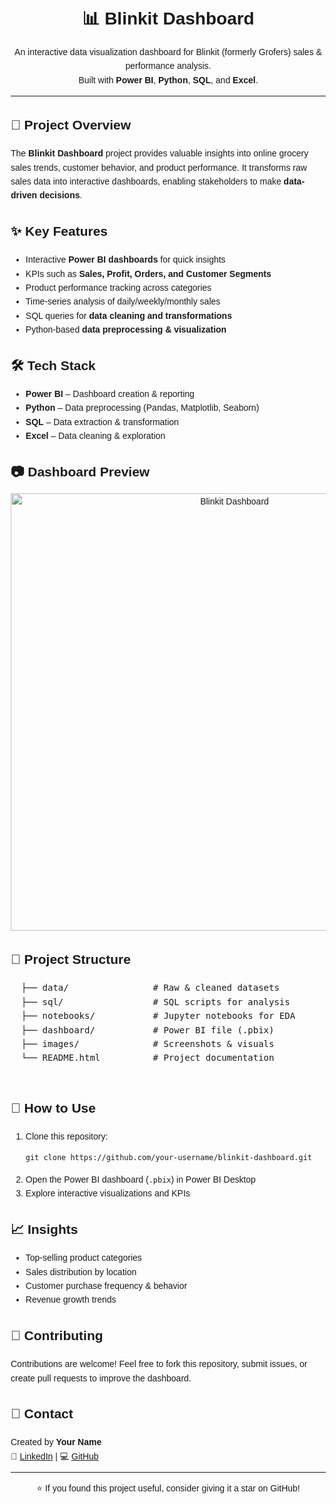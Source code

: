 <!DOCTYPE html>
<html lang="en">
<head>
  <meta charset="UTF-8">
  <title>Blinkit Dashboard - README</title>
</head>
<body style="font-family: Arial, sans-serif; line-height:1.6; margin:20px;">

  <h1 align="center">📊 Blinkit Dashboard</h1>
  <p align="center">
    An interactive data visualization dashboard for Blinkit (formerly Grofers) sales & performance analysis.<br>
    Built with <b>Power BI</b>, <b>Python</b>, <b>SQL</b>, and <b>Excel</b>.
  </p>

  <hr>

  <h2>📌 Project Overview</h2>
  <p>
    The <b>Blinkit Dashboard</b> project provides valuable insights into online grocery sales trends, customer behavior, 
    and product performance. It transforms raw sales data into interactive dashboards, enabling 
    stakeholders to make <b>data-driven decisions</b>.
  </p>

  <h2>✨ Key Features</h2>
  <ul>
    <li>Interactive <b>Power BI dashboards</b> for quick insights</li>
    <li>KPIs such as <b>Sales, Profit, Orders, and Customer Segments</b></li>
    <li>Product performance tracking across categories</li>
    <li>Time-series analysis of daily/weekly/monthly sales</li>
    <li>SQL queries for <b>data cleaning and transformations</b></li>
    <li>Python-based <b>data preprocessing & visualization</b></li>
  </ul>

  <h2>🛠️ Tech Stack</h2>
  <ul>
    <li><b>Power BI</b> – Dashboard creation & reporting</li>
    <li><b>Python</b> – Data preprocessing (Pandas, Matplotlib, Seaborn)</li>
    <li><b>SQL</b> – Data extraction & transformation</li>
    <li><b>Excel</b> – Data cleaning & exploration</li>
  </ul>

  <h2>📷 Dashboard Preview</h2>
  <p align="center">
    <img src="your-dashboard-screenshot.png" alt="Blinkit Dashboard" width="700">
  </p>

  <h2>📂 Project Structure</h2>
  <pre>
  ├── data/                # Raw & cleaned datasets
  ├── sql/                 # SQL scripts for analysis
  ├── notebooks/           # Jupyter notebooks for EDA
  ├── dashboard/           # Power BI file (.pbix)
  ├── images/              # Screenshots & visuals
  └── README.html          # Project documentation
  </pre>

  <h2>🚀 How to Use</h2>
  <ol>
    <li>Clone this repository:</li>
    <pre><code>git clone https://github.com/your-username/blinkit-dashboard.git</code></pre>
    <li>Open the Power BI dashboard (<code>.pbix</code>) in Power BI Desktop</li>
    <li>Explore interactive visualizations and KPIs</li>
  </ol>

  <h2>📈 Insights</h2>
  <ul>
    <li>Top-selling product categories</li>
    <li>Sales distribution by location</li>
    <li>Customer purchase frequency & behavior</li>
    <li>Revenue growth trends</li>
  </ul>

  <h2>🤝 Contributing</h2>
  <p>
    Contributions are welcome! Feel free to fork this repository, submit issues, or create pull requests 
    to improve the dashboard.
  </p>

  <h2>📧 Contact</h2>
  <p>
    Created by <b>Your Name</b> <br>
    🔗 <a href="https://linkedin.com/in/yourprofile" target="_blank">LinkedIn</a> | 
    💻 <a href="https://github.com/your-username" target="_blank">GitHub</a>
  </p>

  <hr>
  <p align="center">⭐ If you found this project useful, consider giving it a star on GitHub!</p>

</body>
</html>
